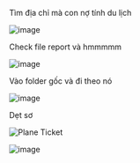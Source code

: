 Tìm địa chỉ mà con nợ tính du lịch

![image](https://github.com/anhshidou/EHCCTFTraining/assets/120787381/4378ef01-07ca-45d5-ad2f-39e869da1fc9)

Check file report và hmmmmm

![image](https://github.com/anhshidou/EHCCTFTraining/assets/120787381/fa4e0a31-7ee4-436e-99df-d174621c0c2c)

Vào folder gốc và đi theo nó

![image](https://github.com/anhshidou/EHCCTFTraining/assets/120787381/569da890-35b9-4514-8b9d-25cc03f46bab)

Dẹt sơ

![Plane Ticket](https://github.com/anhshidou/EHCCTFTraining/assets/120787381/8a22eb0f-57ae-423c-afcd-0876ca1ae18f)

![image](https://github.com/anhshidou/EHCCTFTraining/assets/120787381/b4ee12d0-d57d-4309-b3a4-9f5a163eee6b)
